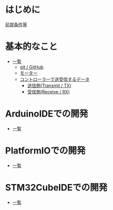 <!-- # はじめに
[前提条件等](./zentei.md)
[gitコマンド(簡単)](./how_to_use_git.md)

# 基本の制御
- [モーターのPWM制御](./motor_pwm.md)
- [通信の仕組み](./controller/controller_txrx.md)

# 各マイコン・IDEの開発  
- [Raspberry Pi Pico](./deve-raspico.md)
- [PlatformIO](./platformIO.md)  

# STM32CubeIDEでの開発記録  
- [STMマイコン](./deve_stm.md)  
  - [a]()

# 自作ライブラリ等  
- [Arduino Uno R3 (送信側)](./controller/controller_arduino.md)   -->

# はじめに  

[前提条件等](./ControllGeneralHome.md)  

# 基本的なこと  

- [一覧](./BasicContents/BasicContentsHome.md)
  - [git / GitHub](./BasicContents/git_GitHub.md)  
  - [モーター](./BasicContents/motor.md)  
  - [コントローラーで送受信するデータ](./BasicContents/ControllerData/controllerHome.md)
    - [送信側(Transmit / TX)](./BasicContents/ControllerData/controllerTransmit.md)
    - [受信側(Receive / RX)](./BasicContents/ControllerData/controllerReceive.md)

# ArduinoIDEでの開発

- [一覧](./DevelopmentArduinoIDE/DevelopmentArduinoIDEHome.md)  

# PlatformIOでの開発

- [一覧](./DevelopmentPlatformIO/DevelopmentPlatformIOHome.md)

# STM32CubeIDEでの開発

- [一覧](./DevelopmentSTM32CubeIDE/DevelopmentSTM32CubeIDEHome.md)
